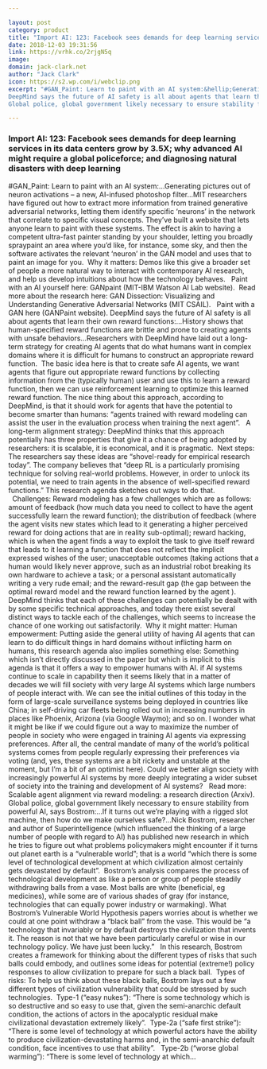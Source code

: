 ```yaml
---

layout: post
category: product
title: "Import AI: 123: Facebook sees demands for deep learning services in its data centers grow by 3.5X; why advanced AI might require a global policeforce; and diagnosing natural disasters with deep learning"
date: 2018-12-03 19:31:56
link: https://vrhk.co/2rjgN5q
image: 
domain: jack-clark.net
author: "Jack Clark"
icon: https://s2.wp.com/i/webclip.png
excerpt: "#GAN_Paint: Learn to paint with an AI system:&hellip;Generating pictures out of neuron activations &ndash; a new, AI-infused photoshop filter&hellip;MIT researchers have figured out how to extract more information from trained generative adversarial networks, letting them identify specific &lsquo;neurons&rsquo; in the network that correlate to specific visual concepts. They&rsquo;ve built a website that lets anyone learn to paint with these systems. The effect is akin to having a competent ultra-fast painter standing by your shoulder, letting you broadly spraypaint an area where you&rsquo;d like, for instance, some sky, and then the software activates the relevant &lsquo;neuron&rsquo; in the GAN model and uses that to paint an image for you.&nbsp; Why it matters: Demos like this give a broader set of people a more natural way to interact with contemporary AI research, and help us develop intuitions about how the technology behaves. &nbsp;&nbsp;Paint with an AI yourself here: GANpaint (MIT-IBM Watson AI Lab website).&nbsp; Read more about the research here: GAN Dissection: Visualizing and Understanding Generative Adversarial Networks (MIT CSAIL). &nbsp;&nbsp;Paint with a GAN here (GANPaint website).
DeepMind says the future of AI safety is all about agents that learn their own reward functions:&hellip;History shows that human-specified reward functions are brittle and prone to creating agents with unsafe behaviors&hellip;Researchers with DeepMind have laid out a long-term strategy for creating AI agents that do what humans want in complex domains where it is difficult for humans to construct an appropriate reward function.&nbsp; The basic idea here is that to create safe AI agents, we want agents that figure out appropriate reward functions by collecting information from the (typically human) user and use this to learn a reward function, then we can use reinforcement learning to optimize this learned reward function. The nice thing about this approach, according to DeepMind, is that it should work for agents that have the potential to become smarter than humans: &ldquo;agents trained with reward modeling can assist the user in the evaluation process when training the next agent&rdquo;. &nbsp;&nbsp;A long-term alignment strategy: DeepMind thinks that this approach potentially has three properties that give it a chance of being adopted by researchers: it is scalable, it is economical, and it is pragmatic.&nbsp; Next steps: The researchers say these ideas are &ldquo;shovel-ready for empirical research today&rdquo;. The company believes that &ldquo;deep RL is a particularly promising technique for solving real-world problems. However, in order to unlock its potential, we need to train agents in the absence of well-specified reward functions.&rdquo; This research agenda sketches out ways to do that. &nbsp;&nbsp;Challenges: Reward modeling has a few challenges which are as follows: amount of feedback (how much data you need to collect to have the agent successfully learn the reward function); the distribution of feedback (where the agent visits new states which lead to it generating a higher perceived reward for doing actions that are in reality sub-optimal); reward hacking, which is when the agent finds a way to exploit the task to give itself reward that leads to it learning a function that does not reflect the implicit expressed wishes of the user; unacceptable outcomes (taking actions that a human would likely never approve, such as an industrial robot breaking its own hardware to achieve a task; or a personal assistant automatically writing a very rude email; and the reward-result gap (the gap between the optimal reward model and the reward function learned by the agent ). DeepMind thinks that each of these challenges can potentially be dealt with by some specific technical approaches, and today there exist several distinct ways to tackle each of the challenges, which seems to increase the chance of one working out satisfactorily.&nbsp; Why it might matter: Human empowerment: Putting aside the general utility of having AI agents that can learn to do difficult things in hard domains without inflicting harm on humans, this research agenda also implies something else: Something which isn&rsquo;t directly discussed in the paper but which is implicit to this agenda is that it offers a way to empower humans with AI. if AI systems continue to scale in capability then it seems likely that in a matter of decades we will fill society with very large AI systems which large numbers of people interact with. We can see the initial outlines of this today in the form of large-scale surveillance systems being deployed in countries like China; in self-driving car fleets being rolled out in increasing numbers in places like Phoenix, Arizona (via Google Waymo); and so on. I wonder what it might be like if we could figure out a way to maximize the number of people in society who were engaged in training AI agents via expressing preferences. After all, the central mandate of many of the world&rsquo;s political systems comes from people regularly expressing their preferences via voting (and, yes, these systems are a bit rickety and unstable at the moment, but I&rsquo;m a bit of an optimist here). Could we better align society with increasingly powerful AI systems by more deeply integrating a wider subset of society into the training and development of AI systems? &nbsp;&nbsp;Read more: Scalable agent alignment via reward modeling: a research direction (Arxiv).
Global police, global government likely necessary to ensure stability from powerful AI, says Bostrom:&hellip;If it turns out we&rsquo;re playing with a rigged slot machine, then how do we make ourselves safe?&hellip;Nick Bostrom, researcher and author of Superintelligence (which influenced the thinking of a large number of people with regard to AI) has published new research in which he tries to figure out what problems policymakers might encounter if it turns out planet earth is a &ldquo;vulnerable world&rdquo;; that is a world &ldquo;which there is some level of technological development at which civilization almost certainly gets devastated by default&rdquo;.&nbsp; Bostrom&rsquo;s analysis compares the process of technological development as like a person or group of people steadily withdrawing balls from a vase. Most balls are white (beneficial, eg medicines), while some are of various shades of gray (for instance, technologies that can equally power industry or warmaking). What Bostrom&rsquo;s Vulnerable World Hypothesis papers worries about is whether we could at one point withdraw a &ldquo;black ball&rdquo; from the vase. This would be &ldquo;a technology that invariably or by default destroys the civilization that invents it. The reason is not that we have been particularly careful or wise in our technology policy. We have just been lucky.&rdquo; &nbsp;&nbsp;In this research, Bostrom creates a framework for thinking about the different types of risks that such balls could embody, and outlines some ideas for potential (extreme!) policy responses to allow civilization to prepare for such a black ball.&nbsp; Types of risks: To help us think about these black balls, Bostrom lays out a few different types of civilization vulnerability that could be stressed by such technologies.&nbsp;&nbsp;Type-1 (&ldquo;easy nukes&rdquo;): &ldquo;There is some technology which is so destructive and so easy to use that, given the semi-anarchic default condition, the actions of actors in the apocalyptic residual make civilizational devastation extremely likely&rdquo;.&nbsp; Type-2a (&ldquo;safe first strike&rdquo;): &ldquo;There is some level of technology at which powerful actors have the ability to produce civilization-devastating harms and, in the semi-anarchic default condition, face incentives to use that ability&rdquo;. &nbsp;&nbsp;Type-2b (&ldquo;worse global warming&rdquo;): &ldquo;There is some level of technology at which…"

---
```


### Import AI: 123: Facebook sees demands for deep learning services in its data centers grow by 3.5X; why advanced AI might require a global policeforce; and diagnosing natural disasters with deep learning

#GAN_Paint: Learn to paint with an AI system:&hellip;Generating pictures out of neuron activations &ndash; a new, AI-infused photoshop filter&hellip;MIT researchers have figured out how to extract more information from trained generative adversarial networks, letting them identify specific &lsquo;neurons&rsquo; in the network that correlate to specific visual concepts. They&rsquo;ve built a website that lets anyone learn to paint with these systems. The effect is akin to having a competent ultra-fast painter standing by your shoulder, letting you broadly spraypaint an area where you&rsquo;d like, for instance, some sky, and then the software activates the relevant &lsquo;neuron&rsquo; in the GAN model and uses that to paint an image for you.&nbsp; Why it matters: Demos like this give a broader set of people a more natural way to interact with contemporary AI research, and help us develop intuitions about how the technology behaves. &nbsp;&nbsp;Paint with an AI yourself here: GANpaint (MIT-IBM Watson AI Lab website).&nbsp; Read more about the research here: GAN Dissection: Visualizing and Understanding Generative Adversarial Networks (MIT CSAIL). &nbsp;&nbsp;Paint with a GAN here (GANPaint website).
DeepMind says the future of AI safety is all about agents that learn their own reward functions:&hellip;History shows that human-specified reward functions are brittle and prone to creating agents with unsafe behaviors&hellip;Researchers with DeepMind have laid out a long-term strategy for creating AI agents that do what humans want in complex domains where it is difficult for humans to construct an appropriate reward function.&nbsp; The basic idea here is that to create safe AI agents, we want agents that figure out appropriate reward functions by collecting information from the (typically human) user and use this to learn a reward function, then we can use reinforcement learning to optimize this learned reward function. The nice thing about this approach, according to DeepMind, is that it should work for agents that have the potential to become smarter than humans: &ldquo;agents trained with reward modeling can assist the user in the evaluation process when training the next agent&rdquo;. &nbsp;&nbsp;A long-term alignment strategy: DeepMind thinks that this approach potentially has three properties that give it a chance of being adopted by researchers: it is scalable, it is economical, and it is pragmatic.&nbsp; Next steps: The researchers say these ideas are &ldquo;shovel-ready for empirical research today&rdquo;. The company believes that &ldquo;deep RL is a particularly promising technique for solving real-world problems. However, in order to unlock its potential, we need to train agents in the absence of well-specified reward functions.&rdquo; This research agenda sketches out ways to do that. &nbsp;&nbsp;Challenges: Reward modeling has a few challenges which are as follows: amount of feedback (how much data you need to collect to have the agent successfully learn the reward function); the distribution of feedback (where the agent visits new states which lead to it generating a higher perceived reward for doing actions that are in reality sub-optimal); reward hacking, which is when the agent finds a way to exploit the task to give itself reward that leads to it learning a function that does not reflect the implicit expressed wishes of the user; unacceptable outcomes (taking actions that a human would likely never approve, such as an industrial robot breaking its own hardware to achieve a task; or a personal assistant automatically writing a very rude email; and the reward-result gap (the gap between the optimal reward model and the reward function learned by the agent ). DeepMind thinks that each of these challenges can potentially be dealt with by some specific technical approaches, and today there exist several distinct ways to tackle each of the challenges, which seems to increase the chance of one working out satisfactorily.&nbsp; Why it might matter: Human empowerment: Putting aside the general utility of having AI agents that can learn to do difficult things in hard domains without inflicting harm on humans, this research agenda also implies something else: Something which isn&rsquo;t directly discussed in the paper but which is implicit to this agenda is that it offers a way to empower humans with AI. if AI systems continue to scale in capability then it seems likely that in a matter of decades we will fill society with very large AI systems which large numbers of people interact with. We can see the initial outlines of this today in the form of large-scale surveillance systems being deployed in countries like China; in self-driving car fleets being rolled out in increasing numbers in places like Phoenix, Arizona (via Google Waymo); and so on. I wonder what it might be like if we could figure out a way to maximize the number of people in society who were engaged in training AI agents via expressing preferences. After all, the central mandate of many of the world&rsquo;s political systems comes from people regularly expressing their preferences via voting (and, yes, these systems are a bit rickety and unstable at the moment, but I&rsquo;m a bit of an optimist here). Could we better align society with increasingly powerful AI systems by more deeply integrating a wider subset of society into the training and development of AI systems? &nbsp;&nbsp;Read more: Scalable agent alignment via reward modeling: a research direction (Arxiv).
Global police, global government likely necessary to ensure stability from powerful AI, says Bostrom:&hellip;If it turns out we&rsquo;re playing with a rigged slot machine, then how do we make ourselves safe?&hellip;Nick Bostrom, researcher and author of Superintelligence (which influenced the thinking of a large number of people with regard to AI) has published new research in which he tries to figure out what problems policymakers might encounter if it turns out planet earth is a &ldquo;vulnerable world&rdquo;; that is a world &ldquo;which there is some level of technological development at which civilization almost certainly gets devastated by default&rdquo;.&nbsp; Bostrom&rsquo;s analysis compares the process of technological development as like a person or group of people steadily withdrawing balls from a vase. Most balls are white (beneficial, eg medicines), while some are of various shades of gray (for instance, technologies that can equally power industry or warmaking). What Bostrom&rsquo;s Vulnerable World Hypothesis papers worries about is whether we could at one point withdraw a &ldquo;black ball&rdquo; from the vase. This would be &ldquo;a technology that invariably or by default destroys the civilization that invents it. The reason is not that we have been particularly careful or wise in our technology policy. We have just been lucky.&rdquo; &nbsp;&nbsp;In this research, Bostrom creates a framework for thinking about the different types of risks that such balls could embody, and outlines some ideas for potential (extreme!) policy responses to allow civilization to prepare for such a black ball.&nbsp; Types of risks: To help us think about these black balls, Bostrom lays out a few different types of civilization vulnerability that could be stressed by such technologies.&nbsp;&nbsp;Type-1 (&ldquo;easy nukes&rdquo;): &ldquo;There is some technology which is so destructive and so easy to use that, given the semi-anarchic default condition, the actions of actors in the apocalyptic residual make civilizational devastation extremely likely&rdquo;.&nbsp; Type-2a (&ldquo;safe first strike&rdquo;): &ldquo;There is some level of technology at which powerful actors have the ability to produce civilization-devastating harms and, in the semi-anarchic default condition, face incentives to use that ability&rdquo;. &nbsp;&nbsp;Type-2b (&ldquo;worse global warming&rdquo;): &ldquo;There is some level of technology at which…